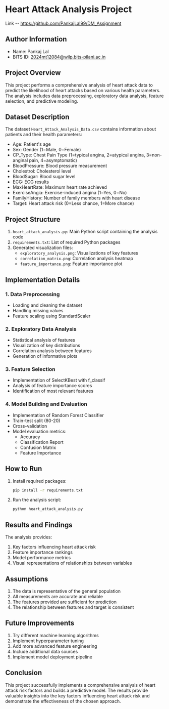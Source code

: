 # Heart Attack Analysis Project

Link -- https://github.com/PankajLal99/DM_Assignment

## Author Information
- Name: Pankaj Lal
- BITS ID: 2024mt12084@wilp.bits-pilani.ac.in

## Project Overview
This project performs a comprehensive analysis of heart attack data to predict the likelihood of heart attacks based on various health parameters. The analysis includes data preprocessing, exploratory data analysis, feature selection, and predictive modeling.

## Dataset Description
The dataset `Heart_Attack_Analysis_Data.csv` contains information about patients and their health parameters:
- Age: Patient's age
- Sex: Gender (1=Male, 0=Female)
- CP_Type: Chest Pain Type (1=typical angina, 2=atypical angina, 3=non-anginal pain, 4=asymptomatic)
- BloodPressure: Blood pressure measurement
- Cholestrol: Cholesterol level
- BloodSugar: Blood sugar level
- ECG: ECG results
- MaxHeartRate: Maximum heart rate achieved
- ExerciseAngia: Exercise-induced angina (1=Yes, 0=No)
- FamilyHistory: Number of family members with heart disease
- Target: Heart attack risk (0=Less chance, 1=More chance)

## Project Structure
1. `heart_attack_analysis.py`: Main Python script containing the analysis code
2. `requirements.txt`: List of required Python packages
3. Generated visualization files:
   - `exploratory_analysis.png`: Visualizations of key features
   - `correlation_matrix.png`: Correlation analysis heatmap
   - `feature_importance.png`: Feature importance plot

## Implementation Details

### 1. Data Preprocessing
- Loading and cleaning the dataset
- Handling missing values
- Feature scaling using StandardScaler

### 2. Exploratory Data Analysis
- Statistical analysis of features
- Visualization of key distributions
- Correlation analysis between features
- Generation of informative plots

### 3. Feature Selection
- Implementation of SelectKBest with f_classif
- Analysis of feature importance scores
- Identification of most relevant features

### 4. Model Building and Evaluation
- Implementation of Random Forest Classifier
- Train-test split (80-20)
- Cross-validation
- Model evaluation metrics:
  - Accuracy
  - Classification Report
  - Confusion Matrix
  - Feature Importance

## How to Run
1. Install required packages:
   ```bash
   pip install -r requirements.txt
   ```

2. Run the analysis script:
   ```bash
   python heart_attack_analysis.py
   ```

## Results and Findings
The analysis provides:
1. Key factors influencing heart attack risk
2. Feature importance rankings
3. Model performance metrics
4. Visual representations of relationships between variables

## Assumptions
1. The data is representative of the general population
2. All measurements are accurate and reliable
3. The features provided are sufficient for prediction
4. The relationship between features and target is consistent

## Future Improvements
1. Try different machine learning algorithms
2. Implement hyperparameter tuning
3. Add more advanced feature engineering
4. Include additional data sources
5. Implement model deployment pipeline

## Conclusion
This project successfully implements a comprehensive analysis of heart attack risk factors and builds a predictive model. The results provide valuable insights into the key factors influencing heart attack risk and demonstrate the effectiveness of the chosen approach. 